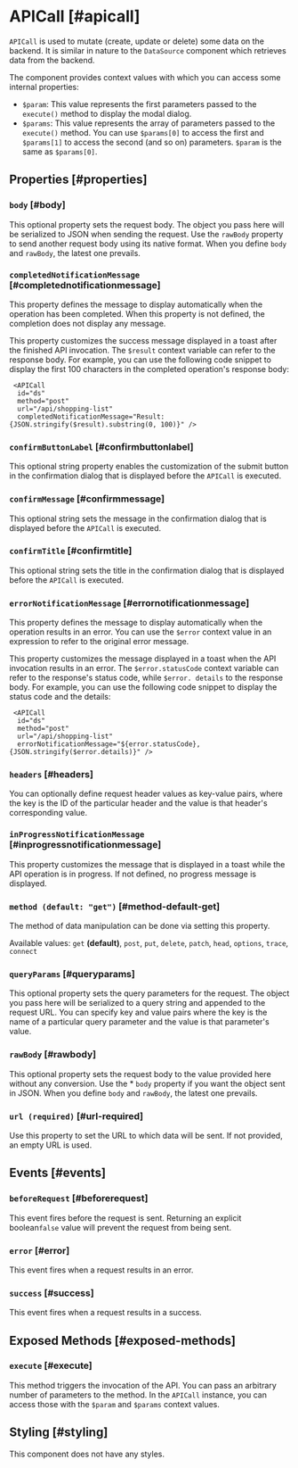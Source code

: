 # APICall [#apicall]

`APICall` is used to mutate (create, update or delete) some data on the backend. It is similar in nature to the `DataSource` component which retrieves data from the backend.

The component provides context values with which you can access some internal properties:

- `$param`: This value represents the first parameters passed to the `execute()` method to display the modal dialog.
- `$params`: This value represents the array of parameters passed to the `execute()` method. You can use `$params[0]` to access the first and `$params[1]` to access the second (and so on) parameters. `$param` is the same as `$params[0]`.

## Properties [#properties]

### `body` [#body]

This optional property sets the request body. The object you pass here will be serialized to JSON when sending the request. Use the `rawBody` property to send another request body using its native format. When you define `body` and `rawBody`, the latest one prevails.

### `completedNotificationMessage` [#completednotificationmessage]

This property defines the message to display automatically when the operation has been completed. When this property is not defined, the completion does not display any message.

This property customizes the success message displayed in a toast after the finished API invocation. The `$result` context variable can refer to the response body. For example, you can use the following code snippet to display the first 100 characters in the completed operation's response body:

```xmlui copy
 <APICall
  id="ds"
  method="post"
  url="/api/shopping-list" 
  completedNotificationMessage="Result: {JSON.stringify($result).substring(0, 100)}" />
```

### `confirmButtonLabel` [#confirmbuttonlabel]

This optional string property enables the customization of the submit button in the confirmation dialog that is displayed before the `APICall` is executed.

### `confirmMessage` [#confirmmessage]

This optional string sets the message in the confirmation dialog that is displayed before the `APICall` is executed.

### `confirmTitle` [#confirmtitle]

This optional string sets the title in the confirmation dialog that is displayed before the `APICall` is executed.

### `errorNotificationMessage` [#errornotificationmessage]

This property defines the message to display automatically when the operation results in an error. You can use the `$error` context value in an expression to refer to the original error message.

This property customizes the message displayed in a toast when the API invocation results in an error. The `$error.statusCode` context variable can refer to the response's status code, while `$error. details` to the response body. For example, you can use the following code snippet to display the status code and the details:

```xmlui copy
 <APICall
  id="ds"
  method="post"
  url="/api/shopping-list" 
  errorNotificationMessage="${error.statusCode}, {JSON.stringify($error.details)}" />
```

### `headers` [#headers]

You can optionally define request header values as key-value pairs, where the key is the ID of the particular header and the value is that header's corresponding value.

### `inProgressNotificationMessage` [#inprogressnotificationmessage]

This property customizes the message that is displayed in a toast while the API operation is in progress. If not defined, no progress message is displayed.

### `method (default: "get")` [#method-default-get]

The method of data manipulation can be done via setting this property.

Available values: `get` **(default)**, `post`, `put`, `delete`, `patch`, `head`, `options`, `trace`, `connect`

### `queryParams` [#queryparams]

This optional property sets the query parameters for the request. The object you pass here will be serialized to a query string and appended to the request URL. You can specify key and value pairs where the key is the name of a particular query parameter and the value is that parameter's value.

### `rawBody` [#rawbody]

This optional property sets the request body to the value provided here without any conversion. Use the * `body` property if you want the object sent in JSON. When you define `body` and `rawBody`, the latest one prevails.

### `url (required)` [#url-required]

Use this property to set the URL to which data will be sent. If not provided, an empty URL is used.

## Events [#events]

### `beforeRequest` [#beforerequest]

This event fires before the request is sent. Returning an explicit boolean`false` value will prevent the request from being sent.

### `error` [#error]

This event fires when a request results in an error.

### `success` [#success]

This event fires when a request results in a success.

## Exposed Methods [#exposed-methods]

### `execute` [#execute]

This method triggers the invocation of the API. You can pass an arbitrary number of parameters to the method. In the `APICall` instance, you can access those with the `$param` and `$params` context values.

## Styling [#styling]

This component does not have any styles.
